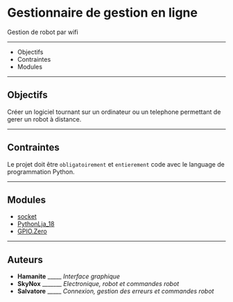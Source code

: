 # Gestionnaire de gestion en ligne
 Gestion de robot par wifi
******************************
+ Objectifs
+ Contraintes
+ Modules

*************************************************************************

## Objectifs

  Créer un logiciel tournant sur un ordinateur ou un telephone permettant de gerer un robot à distance.

************************************************************************

## Contraintes

  Le projet doit être ```obligatoirement``` et ```entierement``` code avec le language de programmation Python.

********************************************************************

## Modules

+ [socket](https://docs.python.org/3/library/socket.html#module-socket)
+ [PythonLja_18](https://github.com/Salvatore83/Gestionnaire_commande_en_ligne/blob/master/programme_commande/GUI/PythonLja_18.py)
+ [GPIO.Zero](https://gpiozero.readthedocs.io/en/stable/)

********************************************************************

## Auteurs

- **Hamanite**    _____ *Interface graphique*
- **SkyNox**      _______ *Electronique, robot et commandes robot*
- **Salvatore**   _____ *Connexion, gestion des erreurs et commandes robot*
